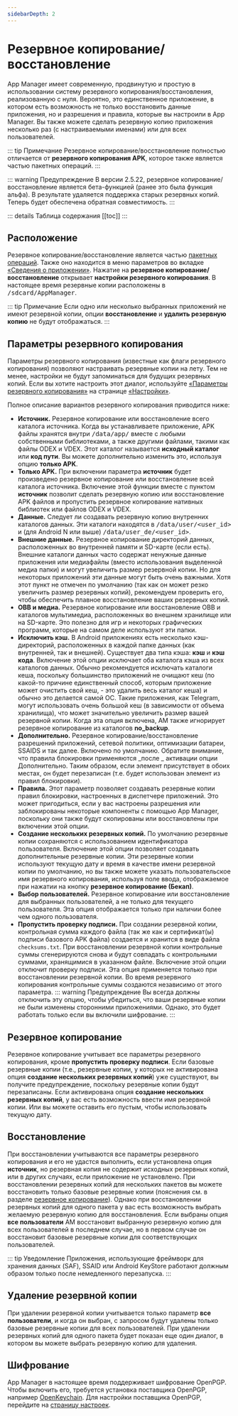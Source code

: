 ```yaml
---
sidebarDepth: 2
---
```


# Резервное копирование/восстановление
App Manager имеет современную, продвинутую и простую в использовании систему резервного копирования/восстановления, реализованную с нуля. Вероятно, это единственное приложение, в котором есть возможность не только восстановить данные приложения, но и разрешения и правила, которые вы настроили в App Manager. Вы также можете сделать резервную копию приложения несколько раз (с настраиваемыми именами) или для всех пользователей.

::: tip Примечание
Резервное копирование/восстановление полностью отличается от **резервного копирования APK**, которое также является частью пакетных операций.
:::

::: warning Предупреждение
В версии 2.5.22, резервное копирование/восстановление является бета-функцией (ранее это была функция альфа). В результате удаляется поддержка старых резервных копий. Теперь будет обеспечена обратная совместимость.
:::

::: details Таблица содержания
[[toc]]
:::

## Расположение
Резервное копирование/восстановление является частью [пакетных операций][batch_ops]. Также оно находится в меню параметров [][app_info_menu] во вкладке [«Сведения о приложении»][app_info]. Нажатие на **резервное копирование/восстановление** открывает **настройки резервного копирования**. В настоящее время резервные копии расположены в <tt>/sdcard/AppManager</tt>.

::: tip Примечание
Если одно или несколько выбранных приложений не имеют резервной копии, опции **восстановление** и **удалить резервную копию** не будут отображаться.
:::

## Параметры резервного копирования
Параметры резервного копирования (известные как флаги резервного копирования) позволяют настраивать резервные копии на лету. Тем не менее, настройки не будут запоминаться для будущих резервных копий. Если вы хотите настроить этот диалог, используйте [«Параметры резервного копирования»][settings_bo] на странице [«Настройки»][settings].

Полное описание вариантов резервного копирования приводится ниже:
- **Источник.** Резервное копирование или восстановление всего каталога источника. Когда вы устанавливаете приложение, APK файлы хранятся внутри <tt>/data/app/</tt> вместе с любыми собственными библиотеками, а также другими файлами, такими как файлы ODEX и VDEX. Этот каталог называется **исходный каталог** или **код пути**. Вы можете дополнительно изменить это, используя опцию **только APK**.
- **Только APK.** При включении параметра **источник** будет произведено резервное копирование или восстановление всей каталога источника. Включение этой функции вместе с пунктом **источник** позволит сделать резервную копию или восстановление APK файлов и пропустить резервное копирование нативных библиотек или файлов ODEX и VDEX.
- **Данные.** Следует ли создавать резервную копию внутренних каталогов данных. Эти каталоги находятся в <tt>/data/user/<user_id></tt> и (для Android N или выше) <tt>/data/user_de/<user_id></tt>.
- **Внешние данные.** Резервное копирование директорий данных, расположенных во внутренней памяти и SD-карте (если есть). Внешние каталоги данных часто содержат ненужные данные приложения или медиафайлы (вместо использования выделенной медиа папки) и могут увеличить размер резервной копии. Но для некоторых приложений эти данные могут быть очень важными. Хотя этот пункт не отмечен по умолчанию (так как он может резко увеличить размер резервных копий), рекомендуем проверить его, чтобы обеспечить плавное восстановление ваших резервных копий.
- **OBB и медиа.** Резервное копирование или восстановление OBB и каталогов мультимедиа, расположенных во внешнем хранилище или на SD-карте. Это полезно для игр и некоторых графических программ, которые на самом деле используют эти папки.
- **Исключить кэш.** В Android приложениях есть несколько кэш-директорий, расположенных в каждой папке данных (как внутренней, так и внешней). Существует два типа кэша: **кэш** и **кэш кода**. Включение этой опции исключает оба каталога кэша из всех каталогов данных. Обычно рекомендуется исключать каталоги кеша, поскольку большинство приложений не очищают кеш (по какой-то причине единственный способ, которым приложение может очистить свой кеш, - это удалить весь каталог кеша) и обычно это делается самой ОС. Такие приложения, как Telegram, могут использовать очень большой кеш (в зависимости от объема хранилища), что может значительно увеличить размер вашей резервной копии. Когда эта опция включена, AM также игнорирует резервное копирование из каталогов **no_backup**.
- **Дополнительно.** Резервное копирование/восстановление разрешений приложений, сетевой политики, оптимизации батареи, SSAIDS и так далее. Включено по умолчанию. Обратите внимание, что правила блокировки применяются _после _ активации опции Дополнительно. Таким образом, если элемент присутствует в обоих местах, он будет перезаписан (т.е. будет использован элемент из правил блокировки).
- **Правила.** Этот параметр позволяет создавать резервные копии правил блокировки, настроенных в диспетчере приложений. Это может пригодиться, если у вас настроены разрешения или заблокированы некоторые компоненты с помощью App Manager, поскольку они также будут скопированы или восстановлены при включении этой опции.
- **Создание нескольких резервных копий.** По умолчанию резервные копии сохраняются с использованием идентификатора пользователя. Включение этой опции позволяет создавать дополнительные резервные копии. Эти резервные копии используют текущую дату и время в качестве имени резервной копии по умолчанию, но вы также можете указать пользовательское имя резервного копирования, используя поле ввода, отображаемое при нажатии на кнопку **резервное копирование (Бекап)**.
- **Выбор пользователей.** Резервное копирование или восстановление для выбранных пользователей, а не только для текущего пользователя. Эта опция отображается только при наличии более чем одного пользователя.
- **Пропустить проверку подписи.** При создании резервной копии, контрольная сумма каждого файла (так же как и сертификат(ы) подписи базового APK файла) создается и хранится в виде файла `checksums.txt`. При восстановлении резервной копии контрольные суммы сгенерируются снова и будут совпадать с контрольными суммами, хранящимися в указанном файле. Включение этой опции отключит проверку подписи. Эта опция применяется только при восстановлении резервной копии. Во время резервного копирования контрольные суммы создаются независимо от этого параметра.
  ::: warning Предупреждение
  Вы всегда должны отключить эту опцию, чтобы убедиться, что ваши резервные копии не были изменены сторонними приложениями. Однако, это будет работать только если вы включили шифрование.
  :::

## Резервное копирование
Резервное копирование учитывает все параметры резервного копирования, кроме **пропустить проверку подписи**. Если базовые резервные копии (т.е., резервные копии, у которых не активирована опция **создание нескольких резервных копий**) уже существуют, вы получите предупреждение, поскольку резервные копии будут перезаписаны. Если активирована опция **создание нескольких резервных копий**, у вас есть возможность ввести имя резервной копии. Или вы можете оставить его пустым, чтобы использовать текущую дату.

## Восстановление
При восстановлении учитываются все параметры резервного копирования и его не удастся выполнить, если установлена опция **источник**, но резервная копия не содержит исходных резервных копий, или в других случаях, если приложение не установлено. При восстановлении резервных копий для нескольких пакетов вы можете восстановить только базовые резервные копии (пояснения см. в разделе [резервное копирование](#резервное-копирование)). Однако при восстановлении резервных копий для одного пакета у вас есть возможность выбрать желаемую резервную копию для восстановления. Если выбраны опция **все пользователи** AM восстановит выбранную резервную копию для всех пользователей в последнем случае, но в первом случае он восстановит базовые резервные копии для соответствующих пользователей.

::: tip Уведомление
Приложения, использующие фреймворк для хранения данных (SAF), SSAID или Android KeyStore работают должным образом только после немедленного перезапуска.
:::

## Удаление резервной копии
При удалении резервной копии учитывается только параметр **все пользователи**, и когда он выбран, с запросом будут удалены только базовые резервные копии для всех пользователей. При удалении резервных копий для одного пакета будет показан еще один диалог, в котором вы можете выбрать резервную копию для удаления.

## Шифрование
App Manager в настоящее время поддерживает шифрование OpenPGP. Чтобы включить его, требуется установка поставщика OpenPGP, например [OpenKeychain][open_keychain]. Для настройки поставщика OpenPGP, перейдите на [страницу настроек][settings].

[batch_ops]: ./main-page.md#пакетные-операции
[app_info]: ./app-details-page.md#вкладка-«о-приложении»
[app_info_menu]: ./app-details-page.md#меню-опции
[settings]: ./settings-page.md
[settings_bo]: ./settings-page.md#backup-options
[open_keychain]: https://openkeychain.org
